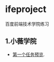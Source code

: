 # ifeproject
百度前端技术学院练习

## 1.小薇学院
- [第一个任务预览](http://mrsduca.top/ifeproject/xiaowei/execise1/index.html).
